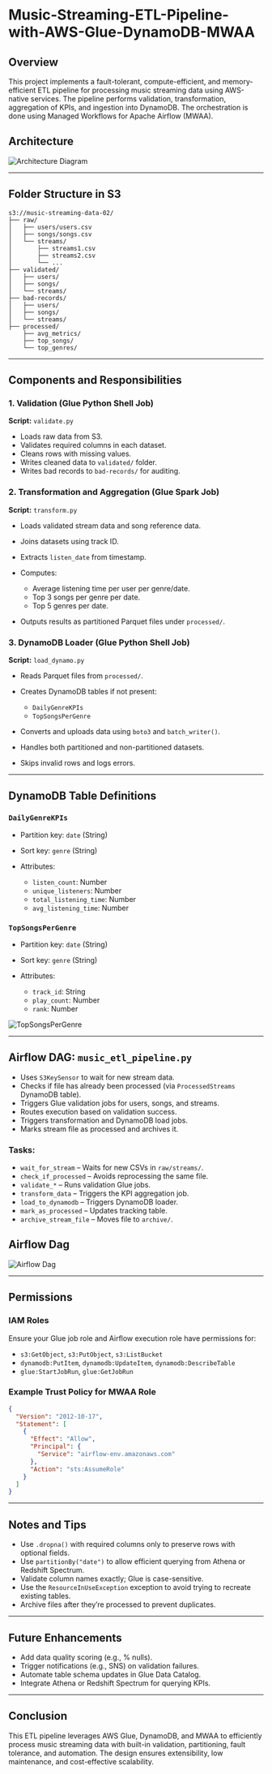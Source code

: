 # Music-Streaming-ETL-Pipeline-with-AWS-Glue-DynamoDB-MWAA

## Overview

This project implements a fault-tolerant, compute-efficient, and memory-efficient ETL pipeline for processing music streaming data using AWS-native services. The pipeline performs validation, transformation, aggregation of KPIs, and ingestion into DynamoDB. The orchestration is done using Managed Workflows for Apache Airflow (MWAA).

## Architecture
![Architecture Diagram](diagram/Architecture-Diagram1.jpg)

---

## Folder Structure in S3

```
s3://music-streaming-data-02/
├── raw/
│   ├── users/users.csv
│   ├── songs/songs.csv
│   └── streams/
│       ├── streams1.csv
│       ├── streams2.csv
│       └── ...
├── validated/
│   ├── users/
│   ├── songs/
│   └── streams/
├── bad-records/
│   ├── users/
│   ├── songs/
│   └── streams/
├── processed/
    ├── avg_metrics/
    ├── top_songs/
    └── top_genres/
```

---

## Components and Responsibilities

### 1. Validation (Glue Python Shell Job)

**Script:** `validate.py`

* Loads raw data from S3.
* Validates required columns in each dataset.
* Cleans rows with missing values.
* Writes cleaned data to `validated/` folder.
* Writes bad records to `bad-records/` for auditing.

### 2. Transformation and Aggregation (Glue Spark Job)

**Script:** `transform.py`

* Loads validated stream data and song reference data.
* Joins datasets using track ID.
* Extracts `listen_date` from timestamp.
* Computes:

  * Average listening time per user per genre/date.
  * Top 3 songs per genre per date.
  * Top 5 genres per date.
* Outputs results as partitioned Parquet files under `processed/`.

### 3. DynamoDB Loader (Glue Python Shell Job)

**Script:** `load_dynamo.py`

* Reads Parquet files from `processed/`.
* Creates DynamoDB tables if not present:

  * `DailyGenreKPIs`
  * `TopSongsPerGenre`
* Converts and uploads data using `boto3` and `batch_writer()`.
* Handles both partitioned and non-partitioned datasets.
* Skips invalid rows and logs errors.

---

## DynamoDB Table Definitions

### `DailyGenreKPIs`

* Partition key: `date` (String)
* Sort key: `genre` (String)
* Attributes:

  * `listen_count`: Number
  * `unique_listeners`: Number
  * `total_listening_time`: Number
  * `avg_listening_time`: Number

### `TopSongsPerGenre`

* Partition key: `date` (String)
* Sort key: `genre` (String)
* Attributes:

  * `track_id`: String
  * `play_count`: Number
  * `rank`: Number

![TopSongsPerGenre](screenshots/TopSongsPerGenre.png)

---

## Airflow DAG: `music_etl_pipeline.py`

* Uses `S3KeySensor` to wait for new stream data.
* Checks if file has already been processed (via `ProcessedStreams` DynamoDB table).
* Triggers Glue validation jobs for users, songs, and streams.
* Routes execution based on validation success.
* Triggers transformation and DynamoDB load jobs.
* Marks stream file as processed and archives it.

### Tasks:

* `wait_for_stream` – Waits for new CSVs in `raw/streams/`.
* `check_if_processed` – Avoids reprocessing the same file.
* `validate_*` – Runs validation Glue jobs.
* `transform_data` – Triggers the KPI aggregation job.
* `load_to_dynamodb` – Triggers DynamoDB loader.
* `mark_as_processed` – Updates tracking table.
* `archive_stream_file` – Moves file to `archive/`.


## Airflow Dag
![Airflow Dag](screenshots/Dag-Music-ETL.png)

---

## Permissions

### IAM Roles

Ensure your Glue job role and Airflow execution role have permissions for:

* `s3:GetObject`, `s3:PutObject`, `s3:ListBucket`
* `dynamodb:PutItem`, `dynamodb:UpdateItem`, `dynamodb:DescribeTable`
* `glue:StartJobRun`, `glue:GetJobRun`

### Example Trust Policy for MWAA Role

```json
{
  "Version": "2012-10-17",
  "Statement": [
    {
      "Effect": "Allow",
      "Principal": {
        "Service": "airflow-env.amazonaws.com"
      },
      "Action": "sts:AssumeRole"
    }
  ]
}
```

---

## Notes and Tips

* Use `.dropna()` with required columns only to preserve rows with optional fields.
* Use `partitionBy("date")` to allow efficient querying from Athena or Redshift Spectrum.
* Validate column names exactly; Glue is case-sensitive.
* Use the `ResourceInUseException` exception to avoid trying to recreate existing tables.
* Archive files after they’re processed to prevent duplicates.

---

## Future Enhancements

* Add data quality scoring (e.g., % nulls).
* Trigger notifications (e.g., SNS) on validation failures.
* Automate table schema updates in Glue Data Catalog.
* Integrate Athena or Redshift Spectrum for querying KPIs.

---

## Conclusion

This ETL pipeline leverages AWS Glue, DynamoDB, and MWAA to efficiently process music streaming data with built-in validation, partitioning, fault tolerance, and automation. The design ensures extensibility, low maintenance, and cost-effective scalability.
